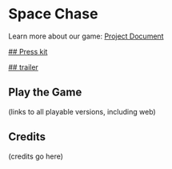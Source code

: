 # Space Chase
Learn more about our game: [Project Document](https://github.com/ECS-179-Game-Project/Space-Chase-Game/blob/main/ProjectDocument.md)

[## Press kit](https://youtu.be/sAVLEPqOCx0)

[## trailer](https://www.notion.so/Space-Chase-156a4264007680478aeacbd30d0a2188)

## Play the Game
(links to all playable versions, including web)

## Credits
(credits go here)
